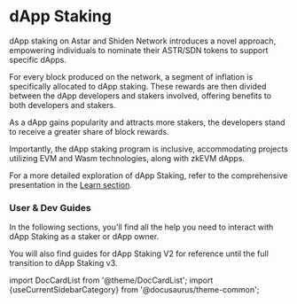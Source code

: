 # dApp Staking

dApp staking on Astar and Shiden Network introduces a novel approach, empowering individuals to nominate their ASTR/SDN tokens to support specific dApps.

For every block produced on the network, a segment of inflation is specifically allocated to dApp staking. These rewards are then divided between the dApp developers and stakers involved, offering benefits to both developers and stakers.

As a dApp gains popularity and attracts more stakers, the developers stand to receive a greater share of block rewards. 

Importantly, the dApp staking program is inclusive, accommodating projects utilizing EVM and Wasm technologies, along with zkEVM dApps. 

For a more detailed exploration of dApp Staking, refer to the comprehensive presentation in the [Learn section](/docs/learn/dapp-staking/).

### User & Dev Guides

In the following sections, you'll find all the help you need to interact with dApp Staking as a staker or dApp owner. 

You will also find guides for dApp Staking V2 for reference until the full transition to dApp Staking v3.


import DocCardList from '@theme/DocCardList';
import {useCurrentSidebarCategory} from '@docusaurus/theme-common';

<DocCardList items={useCurrentSidebarCategory().items}/>
